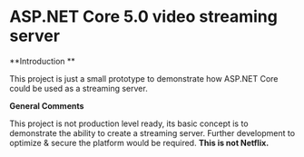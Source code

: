 # ASP.NET Core 5.0 video streaming server

**Introduction **

This project is just a small prototype to demonstrate how ASP.NET Core could be used as a streaming server. 


**General Comments**

This project is not production level ready, its basic concept is to demonstrate the ability to create a streaming server. Further development to optimize & secure the platform would be required. **This is not Netflix.**
